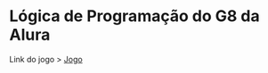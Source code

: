 # Lógica de Programação do G8 da Alura

Link do jogo > [Jogo](https://jogoadivinheonumero-red.vercel.app) 
